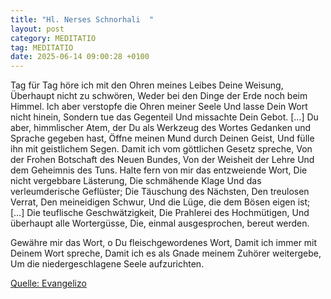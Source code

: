 ```yaml
---
title: "Hl. Nerses Schnorhali  "
layout: post
category: MEDITATIO
tag: MEDITATIO
date: 2025-06-14 09:00:28 +0100
---
```

Tag für Tag höre ich mit den Ohren meines Leibes
Deine Weisung,
Überhaupt nicht zu schwören,
Weder bei den Dinge der Erde noch beim Himmel.
Ich aber verstopfe die Ohren meiner Seele
Und lasse Dein Wort nicht hinein,
Sondern tue das Gegenteil
Und missachte Dein Gebot. […]
Du aber, himmlischer Atem, der Du als Werkzeug des Wortes
Gedanken und Sprache gegeben hast,
Öffne meinen Mund durch Deinen Geist,
Und fülle ihn mit geistlichem Segen.<!--more-->
Damit ich vom göttlichen Gesetz spreche,
Von der Frohen Botschaft des Neuen Bundes,
Von der Weisheit der Lehre
Und dem Geheimnis des Tuns.
Halte fern von mir das entzweiende Wort,
Die nicht vergebbare Lästerung,
Die schmähende Klage
Und das verleumderische Geflüster;
Die Täuschung des Nächsten,
Den treulosen Verrat,
Den meineidigen Schwur,
Und die Lüge, die dem Bösen eigen ist; […]
Die teuflische Geschwätzigkeit,
Die Prahlerei des Hochmütigen,
Und überhaupt alle Wortergüsse,
Die, einmal ausgesprochen, bereut werden.

Gewähre mir das Wort, o Du fleischgewordenes Wort,
Damit ich immer mit Deinem Wort spreche,
Damit ich es als Gnade meinem Zuhörer weitergebe,
Um die niedergeschlagene Seele aufzurichten.
 

[Quelle: Evangelizo](https://evangeliumtagfuertag.org/DE/gospel)